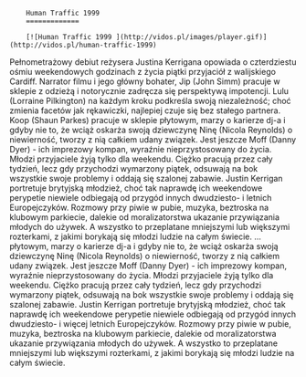 
        Human Traffic 1999 
        =============
        
        [![Human Traffic 1999 ](http://vidos.pl/images/player.gif)](http://vidos.pl/human-traffic-1999)
        
        
 Pełnometrażowy debiut reżysera Justina Kerrigana opowiada o czterdziestu ośmiu weekendowych godzinach z życia piątki przyjaciół z walijskiego Cardiff. Narrator filmu i jego główny bohater, Jip (John Simm) pracuje w sklepie z odzieżą i notorycznie zadręcza się perspektywą impotencji. Lulu (Lorraine Pilkington) na każdym kroku podkreśla swoją niezależność; choć zmienia facetów jak rękawiczki, najlepiej czuje się bez stałego partnera. Koop (Shaun Parkes) pracuje w sklepie płytowym, marzy o karierze dj-a i gdyby nie to, że wciąż oskarża swoją dziewczynę Ninę (Nicola Reynolds) o niewierność, tworzy z nią całkiem udany związek. Jest jeszcze Moff (Danny Dyer) - ich imprezowy kompan, wyraźnie nieprzystosowany do życia. Młodzi przyjaciele żyją tylko dla weekendu. Ciężko pracują przez cały tydzień, lecz gdy przychodzi wymarzony piątek, odsuwają na bok wszystkie swoje problemy i oddają się szalonej zabawie. Justin Kerrigan portretuje brytyjską młodzież, choć tak naprawdę ich weekendowe perypetie niewiele odbiegają od przygód innych dwudziesto- i  letnich Europejczyków. Rozmowy przy piwie w pubie, muzyka, beztroska na klubowym parkiecie, dalekie od moralizatorstwa ukazanie przywiązania młodych do używek. A wszystko to przeplatane mniejszymi lub większymi rozterkami, z jakimi borykają się młodzi ludzie na całym świecie.  ... płytowym, marzy o karierze dj-a i gdyby nie to, że wciąż oskarża swoją dziewczynę Ninę (Nicola Reynolds) o niewierność, tworzy z nią całkiem udany związek. Jest jeszcze Moff (Danny Dyer) - ich imprezowy kompan, wyraźnie nieprzystosowany do życia. Młodzi przyjaciele żyją tylko dla weekendu. Ciężko pracują przez cały tydzień, lecz gdy przychodzi wymarzony piątek, odsuwają na bok wszystkie swoje problemy i oddają się szalonej zabawie. Justin Kerrigan portretuje brytyjską młodzież, choć tak naprawdę ich weekendowe perypetie niewiele odbiegają od przygód innych dwudziesto- i więcej letnich Europejczyków. Rozmowy przy piwie w pubie, muzyka, beztroska na klubowym parkiecie, dalekie od moralizatorstwa ukazanie przywiązania młodych do używek. A wszystko to przeplatane mniejszymi lub większymi rozterkami, z jakimi borykają się młodzi ludzie na całym świecie.
    